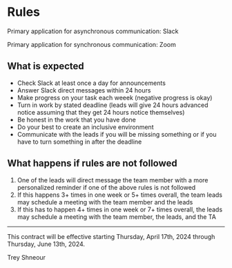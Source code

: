 # Rules

Primary application for asynchronous communication: Slack

Primary application for synchronous communication: Zoom

## What is expected
- Check Slack at least once a day for announcements
- Answer Slack direct messages within 24 hours
- Make progress on your task each weeek (negative progress is okay)
- Turn in work by stated deadline (leads will give 24 hours advanced notice assuming that they get 24 hours notice themselves)
- Be honest in the work that you have done
- Do your best to create an inclusive environment
- Communicate with the leads if you will be missing something or if you have to turn something in after the deadline

## What happens if rules are not followed
1. One of the leads will direct message the team member with a more personalized reminder if one of the above rules is not followed
2. If this happens 3+ times in one week or 5+ times overall, the team leads may schedule a meeting with the team member and the leads
3. If this has to happen 4+ times in one week or 7+ times overall, the leads may schedule a meeting with the team member, the leads, and the TA

<hr>

This contract will be effective starting Thursday, April 17th, 2024 through Thursday, June 13th, 2024.

Trey Shneour
